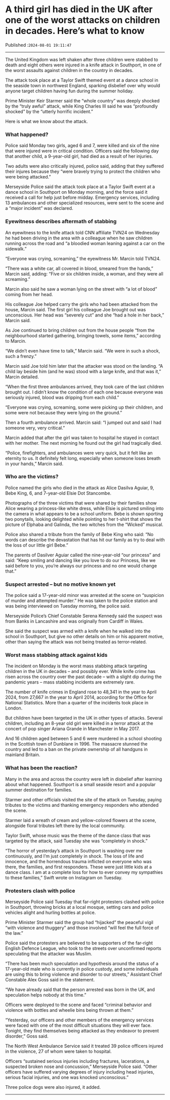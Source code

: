 # A third girl has died in the UK after one of the worst attacks on children in decades. Here’s what to know

Published :`2024-08-01 19:11:47`

---

The United Kingdom was left shaken after three children were stabbed to death and eight others were injured in a knife attack in Southport, in one of the worst assaults against children in the country in decades.

The attack took place at a Taylor Swift themed event at a dance school in the seaside town in northwest England, sparking disbelief over why would anyone target children having fun during the summer holiday.

Prime Minister Keir Starmer said the “whole country” was deeply shocked by the “truly awful” attack, while King Charles III said he was “profoundly shocked” by the “utterly horrific incident.”

Here is what we know about the attack.

### What happened?

Police said Monday two girls, aged 6 and 7, were killed and six of the nine that were injured were in critical condition. Officers said the following day that another child, a 9-year-old girl, had died as a result of her injuries.

Two adults were also critically injured, police said, adding that they suffered their injures because they “were bravely trying to protect the children who were being attacked.”

Merseyside Police said the attack took place at a Taylor Swift event at a dance school in Southport on Monday morning, and the force said it received a call for help just before midday. Emergency services, including 13 ambulances and other specialized resources, were sent to the scene and a “major incident” was declared.

### Eyewitness describes aftermath of stabbing

An eyewitness to the knife attack told CNN affiliate TVN24 on Wednesday he had been driving in the area with a colleague when he saw children running across the road and “a bloodied woman leaning against a car on the sidewalk.”

“Everyone was crying, screaming,” the eyewitness Mr. Marcin told TVN24.

“There was a white car, all covered in blood, smeared from the hands,” Marcin said, adding: “Five or six children inside, a woman, and they were all screaming.”

Marcin also said he saw a woman lying on the street with “a lot of blood” coming from her head.

His colleague Joe helped carry the girls who had been attacked from the house, Marcin said. The first girl his colleague Joe brought out was unconscious. Her head was “severely cut” and she “had a hole in her back,” Marcin said.

As Joe continued to bring children out from the house people “from the neighbourhood started gathering, bringing towels, some items,” according to Marcin.

“We didn’t even have time to talk,” Marcin said. “We were in such a shock, such a frenzy.”

Marcin said Joe told him later that the attacker was stood on the landing. “A child lay beside him (and he was) stood with a large knife, and that was it,” Marcin detailed.

“When the first three ambulances arrived, they took care of the last children brought out. I didn’t know the condition of each one because everyone was seriously injured, blood was dripping from each child.”

“Everyone was crying, screaming, some were picking up their children, and some were not because they were lying on the ground.”

Then a fourth ambulance arrived. Marcin said: “I jumped out and said I had someone very, very critical.”

Marcin added that after the girl was taken to hospital he stayed in contact with her mother. The next morning he found out the girl had tragically died.

“Police, firefighters, and ambulances were very quick, but it felt like an eternity to us. It definitely felt long, especially when someone loses breath in your hands,” Marcin said.

### Who are the victims?

Police named the girls who died in the attack as Alice Dasilva Aguiar, 9, Bebe King, 6, and 7-year-old Elsie Dot Stancombe.

Photographs of the three victims that were shared by their families show Alice wearing a princess-like white dress, while Elsie is pictured smiling into the camera in what appears to be a school uniform. Bebe is shown sporting two ponytails, looking delighted while pointing to her t-shirt that shows the picture of Elphaba and Galinda, the two witches from the “Wicked” musical.

Police also shared a tribute from the family of Bebe King who said: “No words can describe the devastation that has hit our family as try to deal with the loss of our little girl Bebe.”

The parents of Dasilver Aguiar called the nine-year-old “our princess” and said: “Keep smiling and dancing like you love to do our Princess, like we said before to you, you’re always our princess and no one would change that.”

### Suspect arrested – but no motive known yet

The police said a 17-year-old minor was arrested at the scene on “suspicion of murder and attempted murder.” He was taken to the police station and was being interviewed on Tuesday morning, the police said.

Merseyside Police’s Chief Constable Serena Kennedy said the suspect was from Banks in Lancashire and was originally from Cardiff in Wales.

She said the suspect was armed with a knife when he walked into the school in Southport, but give no other details on him or his apparent motive, other than saying the attack was not being treated as terror-related.

### Worst mass stabbing attack against kids

The incident on Monday is the worst mass stabbing attack targeting children in the UK in decades – and possibly ever. While knife crime has risen across the country over the past decade – with a slight dip during the pandemic years – mass stabbing incidents are extremely rare.

The number of knife crimes in England rose to 48,341 in the year to April 2024, from 27,667 in the year to April 2014, according for the Office for National Statistics. More than a quarter of the incidents took place in London.

But children have been targeted in the UK in other types of attacks. Several children, including an 8-year old girl were killed in a terror attack at the concert of pop singer Ariana Grande in Manchester in May 2017.

And 16 children aged between 5 and 6 were murdered in a school shooting in the Scottish town of Dunblane in 1996. The massacre stunned the country and led to a ban on the private ownership of all handguns in mainland Britain.

### What has been the reaction?

Many in the area and across the country were left in disbelief after learning about what happened. Southport is a small seaside resort and a popular summer destination for families.

Starmer and other officials visited the site of the attack on Tuesday, paying tributes to the victims and thanking emergency responders who attended the scene.

Starmer laid a wreath of cream and yellow-colored flowers at the scene, alongside floral tributes left there by the local community.

Taylor Swift, whose music was the theme of the dance class that was targeted by the attack, said Tuesday she was “completely in shock.”

“The horror of yesterday’s attack in Southport is washing over me continuously, and I’m just completely in shock. The loss of life and innocence, and the horrendous trauma inflicted on everyone who was there, the families, and first responders. These were just little kids at a dance class. I am at a complete loss for how to ever convey my sympathies to these families,” Swift wrote on Instagram on Tuesday.

### Protesters clash with police

Merseyside Police said Tuesday that far-right protesters clashed with police in Southport, throwing bricks at a local mosque, setting cars and police vehicles alight and hurling bottles at police.

Prime Minister Starmer said the group had “hijacked” the peaceful vigil “with violence and thuggery” and those involved “will feel the full force of the law.”

Police said the protesters are believed to be supporters of the far-right English Defence League, who took to the streets over unconfirmed reports speculating that the attacker was Muslim.

“There has been much speculation and hypothesis around the status of a 17-year-old male who is currently in police custody, and some individuals are using this to bring violence and disorder to our streets,” Assistant Chief Constable Alex Goss said in the statement.

“We have already said that the person arrested was born in the UK, and speculation helps nobody at this time.”

Officers were deployed to the scene and faced “criminal behavior and violence with bottles and wheelie bins being thrown at them.”

“Yesterday, our officers and other members of the emergency services were faced with one of the most difficult situations they will ever face. Tonight, they find themselves being attacked as they endeavor to prevent disorder,” Goss said.

The North West Ambulance Service said it treated 39 police officers injured in the violence, 27 of whom were taken to hospital.

Officers “sustained serious injuries including fractures, lacerations, a suspected broken nose and concussion,” Merseyside Police said. “Other officers have suffered varying degrees of injury including head injuries, serious facial injuries, and one was knocked unconscious.”

Three police dogs were also injured, it added.

---

